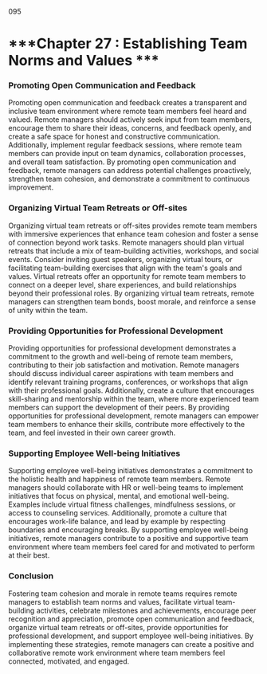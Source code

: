 095

# ***Chapter 27 : Establishing Team Norms and Values ***


### **Promoting Open Communication and Feedback**

Promoting open communication and feedback creates a transparent and inclusive team environment where remote team members feel heard and valued. Remote managers should actively seek input from team members, encourage them to share their ideas, concerns, and feedback openly, and create a safe space for honest and constructive communication. Additionally, implement regular feedback sessions, where remote team members can provide input on team dynamics, collaboration processes, and overall team satisfaction. By promoting open communication and feedback, remote managers can address potential challenges proactively, strengthen team cohesion, and demonstrate a commitment to continuous improvement.

### **Organizing Virtual Team Retreats or Off-sites**

Organizing virtual team retreats or off-sites provides remote team members with immersive experiences that enhance team cohesion and foster a sense of connection beyond work tasks. Remote managers should plan virtual retreats that include a mix of team-building activities, workshops, and social events. Consider inviting guest speakers, organizing virtual tours, or facilitating team-building exercises that align with the team's goals and values. Virtual retreats offer an opportunity for remote team members to connect on a deeper level, share experiences, and build relationships beyond their professional roles. By organizing virtual team retreats, remote managers can strengthen team bonds, boost morale, and reinforce a sense of unity within the team.

### **Providing Opportunities for Professional Development**

Providing opportunities for professional development demonstrates a commitment to the growth and well-being of remote team members, contributing to their job satisfaction and motivation. Remote managers should discuss individual career aspirations with team members and identify relevant training programs, conferences, or workshops that align with their professional goals. Additionally, create a culture that encourages skill-sharing and mentorship within the team, where more experienced team members can support the development of their peers. By providing opportunities for professional development, remote managers can empower team members to enhance their skills, contribute more effectively to the team, and feel invested in their own career growth.

### **Supporting Employee Well-being Initiatives**

Supporting employee well-being initiatives demonstrates a commitment to the holistic health and happiness of remote team members. Remote managers should collaborate with HR or well-being teams to implement initiatives that focus on physical, mental, and emotional well-being. Examples include virtual fitness challenges, mindfulness sessions, or access to counseling services. Additionally, promote a culture that encourages work-life balance, and lead by example by respecting boundaries and encouraging breaks. By supporting employee well-being initiatives, remote managers contribute to a positive and supportive team environment where team members feel cared for and motivated to perform at their best.

### **Conclusion**

Fostering team cohesion and morale in remote teams requires remote managers to establish team norms and values, facilitate virtual team-building activities, celebrate milestones and achievements, encourage peer recognition and appreciation, promote open communication and feedback, organize virtual team retreats or off-sites, provide opportunities for professional development, and support employee well-being initiatives. By implementing these strategies, remote managers can create a positive and collaborative remote work environment where team members feel connected, motivated, and engaged.
